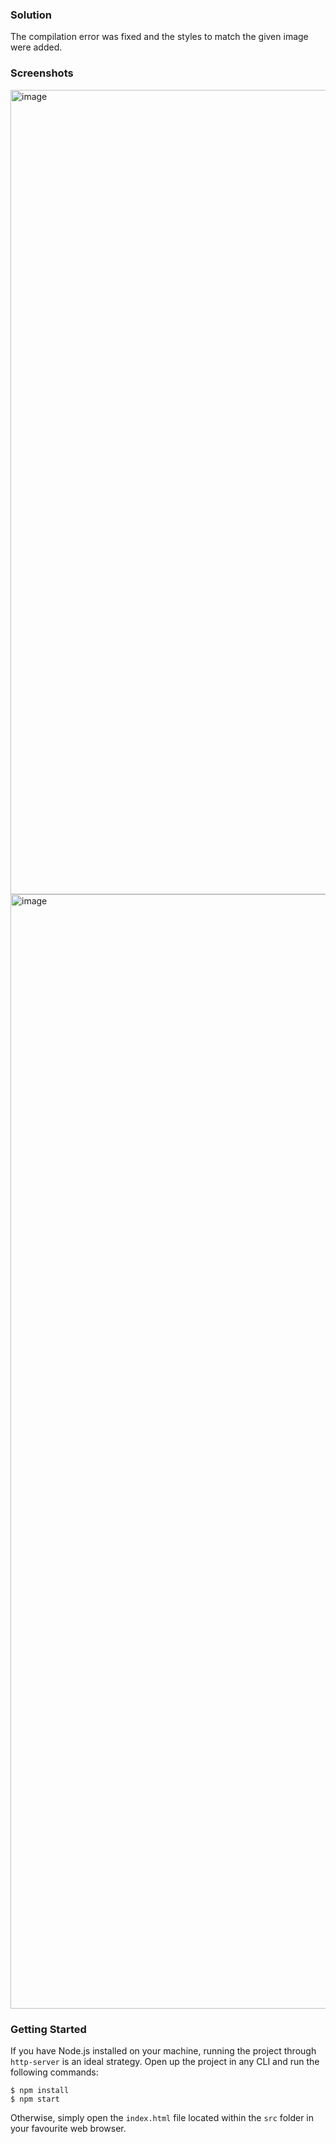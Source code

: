 ### Solution
The compilation error was fixed and the styles to match the given image were added.

### Screenshots
<img width="1287" alt="image" src="https://user-images.githubusercontent.com/46910867/176518815-c556a7dd-ac20-4d0a-98cf-5180fe5a56f1.png">

<img width="1783" alt="image" src="https://user-images.githubusercontent.com/46910867/176520465-647c4053-6da1-4b2b-acdb-7d165ea84d84.png">


### Getting Started
If you have Node.js installed on your machine, running the
project through `http-server` is an ideal strategy. Open up the project
in any CLI and run the following commands:

```
$ npm install
$ npm start
```

Otherwise, simply open the `index.html` file located within the `src` folder
in your favourite web browser.
